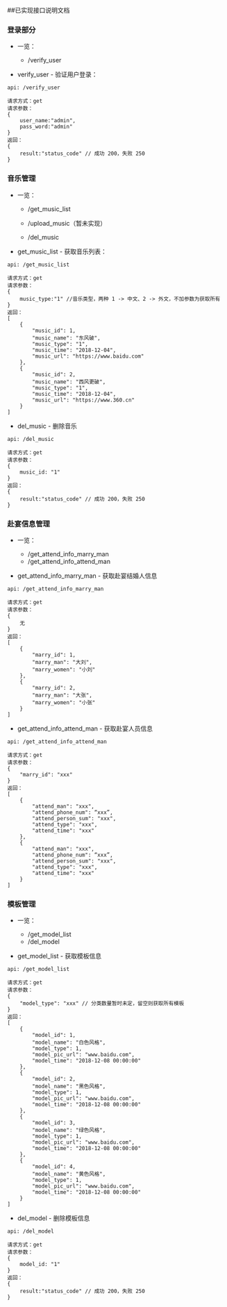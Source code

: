 ##已实现接口说明文档

### 登录部分

- 一览：
  - /verify_user

- verify_user - 验证用户登录：

```
api: /verify_user

请求方式：get
请求参数：
{
	user_name:"admin",
	pass_word:"admin"
}
返回：
{
	result:"status_code" // 成功 200，失败 250
}
```

### 音乐管理

- 一览：
  - /get_music_list

  - /upload_music（暂未实现）
  - /del_music

- get_music_list - 获取音乐列表：

```
api: /get_music_list

请求方式：get
请求参数：
{
	music_type:"1" //音乐类型，两种 1 -> 中文、2 -> 外文，不加参数为获取所有
}
返回：
[
    {
        "music_id": 1, 
        "music_name": "东风破", 
        "music_type": "1", 
        "music_time": "2018-12-04", 
        "music_url": "https://www.baidu.com"
    }, 
    {
        "music_id": 2, 
        "music_name": "西风更破", 
        "music_type": "1", 
        "music_time": "2018-12-04", 
        "music_url": "https://www.360.cn"
    }
]
```

- del_music - 删除音乐

```
api: /del_music

请求方式：get
请求参数：
{
	music_id: "1"
}
返回：
{
	result:"status_code" // 成功 200，失败 250
}
```

### 赴宴信息管理

- 一览：
  - /get_attend_info_marry_man
  - /get_attend_info_attend_man

- get_attend_info_marry_man - 获取赴宴结婚人信息

```
api: /get_attend_info_marry_man

请求方式：get
请求参数：
{
	无
}
返回：
[
    {
        "marry_id": 1, 
        "marry_man": "大刘", 
        "marry_women": "小刘"
    }, 
    {
        "marry_id": 2, 
        "marry_man": "大张", 
        "marry_women": "小张"
    }
]
```

- get_attend_info_attend_man - 获取赴宴人员信息

```
api: /get_attend_info_attend_man

请求方式：get
请求参数：
{
	"marry_id": "xxx"
}
返回：
[
	{
        "attend_man": "xxx",
        "attend_phone_num": “xxx”,
        "attend_person_sum": "xxx",
        "attend_type": "xxx",
        "attend_time": "xxx"
	},
	{
        "attend_man": "xxx",
        "attend_phone_num": “xxx”,
        "attend_person_sum": "xxx",
        "attend_type": "xxx",
        "attend_time": "xxx"
	}
]
```

### 模板管理

- 一览：
  - /get_model_list
  - /del_model

- get_model_list - 获取模板信息

```
api: /get_model_list

请求方式：get
请求参数：
{
	"model_type": "xxx" // 分类数量暂时未定，留空则获取所有模板
}
返回：
[
    {
        "model_id": 1, 
        "model_name": "白色风格", 
        "model_type": 1, 
        "model_pic_url": "www.baidu.com", 
        "model_time": "2018-12-08 00:00:00"
    }, 
    {
        "model_id": 2, 
        "model_name": "黑色风格", 
        "model_type": 1, 
        "model_pic_url": "www.baidu.com", 
        "model_time": "2018-12-08 00:00:00"
    }, 
    {
        "model_id": 3, 
        "model_name": "绿色风格", 
        "model_type": 1, 
        "model_pic_url": "www.baidu.com", 
        "model_time": "2018-12-08 00:00:00"
    }, 
    {
        "model_id": 4, 
        "model_name": "黄色风格", 
        "model_type": 1, 
        "model_pic_url": "www.baidu.com", 
        "model_time": "2018-12-08 00:00:00"
    }
]
```

- del_model - 删除模板信息

```
api: /del_model

请求方式：get
请求参数：
{
	model_id: "1"
}
返回：
{
	result:"status_code" // 成功 200，失败 250
}
```